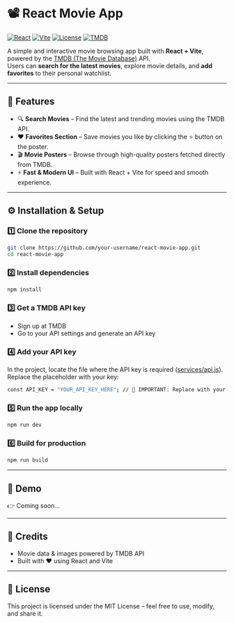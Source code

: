 # 📽️ React Movie App

[![React](https://img.shields.io/badge/⚛️%20React-18-61DAFB?style=for-the-badge&logo=react&logoColor=white)](https://react.dev/)
[![Vite](https://img.shields.io/badge/⚡%20Vite-5-646CFF?style=for-the-badge&logo=vite&logoColor=yellow)](https://vitejs.dev/)
[![License](https://img.shields.io/badge/📜%20License-MIT-2ea44f?style=for-the-badge)](https://opensource.org/licenses/MIT)
[![TMDB](https://img.shields.io/badge/🎬%20TMDB-API-01b4e4?style=for-the-badge&logo=themoviedatabase&logoColor=white)](https://www.themoviedb.org/documentation/api)


A simple and interactive movie browsing app built with **React + Vite**, powered by the [TMDB (The Movie Database)](https://www.themoviedb.org/) API.  
Users can **search for the latest movies**, explore movie details, and **add favorites** to their personal watchlist.

---

## 🚀 Features

- 🔍 **Search Movies** – Find the latest and trending movies using the TMDB API.
- ❤️ **Favorites Section** – Save movies you like by clicking the ⭐ button on the poster.
- 🎬 **Movie Posters** – Browse through high-quality posters fetched directly from TMDB.
- ⚡ **Fast & Modern UI** – Built with React + Vite for speed and smooth experience.

---

## ⚙️ Installation & Setup

### 1️⃣ Clone the repository
```sh
git clone https://github.com/your-username/react-movie-app.git  
cd react-movie-app
```
### 2️⃣ Install dependencies
```sh
npm install
```
### 3️⃣ Get a TMDB API key
- Sign up at TMDB  
- Go to your API settings and generate an API key  

### 4️⃣ Add your API key
In the project, locate the file where the API key is required ([services/api.js](https://github.com/USERNAME/REPO_NAME/blob/main/services/api.js#L10)).  
Replace the placeholder with your key:

```sh
const API_KEY = "YOUR_API_KEY_HERE"; // 🔴 IMPORTANT: Replace with your TMDB API key
```

### 5️⃣ Run the app locally
```sh
npm run dev
```

### 6️⃣ Build for production
```sh
npm run build
```
---

## 🎥 Demo
👉 Coming soon…  

---

## 🙏 Credits
- Movie data & images powered by TMDB API  
- Built with ❤️ using React and Vite  

---

## 📜 License
This project is licensed under the MIT License – feel free to use, modify, and share it.
